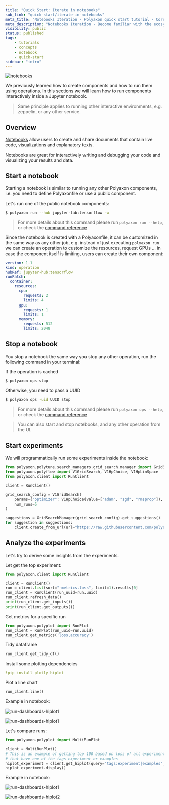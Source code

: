 ```yaml
---
title: "Quick Start: Iterate in notebooks"
sub_link: "quick-start/iterate-in-notebooks"
meta_title: "Notebooks Iteration - Polyaxon quick start tutorial - Core Concepts"
meta_description: "Notebooks Iteration - Become familiar with the ecosystem of Polyaxon tools with a top-level overview and useful links to get you started."
visibility: public
status: published
tags:
    - tutorials
    - concepts
    - notebook
    - quick-start
sidebar: "intro"
---
```


![notebooks](../../../../content/images/concepts/dashboard/notebooks.png)

We previously learned how to create components and how to run them using operations.
In this sections we will learn how to run components interactively inside a Jupyter notebook.

> Same principle applies to running other interactive environments, e.g. zeppelin, or any other service.

## Overview

[Notebooks](https://jupyter.org/) allow users to create and share documents that contain live code,
visualizations and explanatory texts.

Notebooks are great for interactively writing and debugging your code and visualizing your results and data.

## Start a notebook

Starting a notebook is similar to running any other Polyaxon components, i.e. you need to define Polyaxonfile or use a public component.

Let's run one of the public notebook components:

```bash
$ polyaxon run --hub jupyter-lab:tensorflow -w
```

> For more details about this command please run `polyaxon run --help`,
or check the [command reference](/docs/core/cli/run/)

Since the notebook is created with a Polyaxonfile, it can be customized in the same way as any other job, e.g. instead of just executing `polyaxon run`
we can create an operation to customize the resources, request GPUs ... in case the component itself is limiting, users can create their own component:

```yaml
version: 1.1
kind: operation
hubRef: jupyter-hub:tensorflow
runPatch:
  container:
    resources:
      cpu:
        requests: 2
        limits: 4
      gpu:
        requests: 1
        limits: 1
      memory:
        requests: 512
        limits: 2048
```

## Stop a notebook

You stop a notebook the same way you stop any other operation, run the following command in your terminal:

If the operation is cached

```bash
$ polyaxon ops stop
```

Otherwise, you need to pass a UUID

```bash
$ polyaxon ops -uid UUID stop
```

> For more details about this command please run `polyaxon ops --help`,
or check the [command reference](/docs/core/cli/ops/)

> You can also start and stop notebooks, and any other operation from the UI.


## Start experiments

We will programmatically run some experiments inside the notebook:

```python
from polyaxon.polytune.search_managers.grid_search.manager import GridSearchManager
from polyaxon.polyflow import V1GridSearch, V1HpChoice, V1HpLinSpace
from polyaxon.client import RunClient

client = RunClient()

grid_search_config = V1GridSearch(
    params={"optimizer": V1HpChoice(value=["adam", "sgd", "rmsprop"]), "dropout": V1HpLinSpace(value={'num': 20, 'start': 0.1, 'stop': 0.5}), "epochs": V1HpChoice(value=[5, 10])},
    num_runs=5
)

suggestions = GridSearchManager(grid_search_config).get_suggestions()
for suggestion in suggestions:
    client.create_from_url(url="https://raw.githubusercontent.com/polyaxon/polyaxon-quick-start/master/experimentation/typed.yml", params=suggestion)
```


## Analyze the experiments

Let's try to derive some insights from the experiments.

Let get the top experiment:

```python
from polyaxon.client import RunClient

client = RunClient()
run = client.list(sort="-metrics.loss", limit=1).results[0]
run_client = RunClient(run_uuid=run.uuid)
run_client.refresh_data()
print(run_client.get_inputs())
print(run_client.get_outputs())
```

Get metrics for a specific run

```python
from polyaxon.polyplot import RunPlot
run_client = RunPlot(run_uuid=run.uuid)
run_client.get_metrics('loss,accuracy')
```

Tidy dataframe

```python
run_client.get_tidy_df()
```

Install some plotting dependencies

```yaml
!pip install plotly hiplot
```

Plot a line chart

```python
run_client.line()
```

Example in notebook:

![run-dashboards-hiplot1](../../../../content/images/dashboard/runs/programmatic-plotly-tidy.png)

![run-dashboards-hiplot1](../../../../content/images/dashboard/runs/programmatic-plotly-metric.png)

Let's compare runs:

```python
from polyaxon.polyplot import MultiRunPlot

client = MultiRunPlot()
# This is an example of getting top 100 based on loss of all experiment
# that have one of the tags experiment or examples
hiplot_experiment = client.get_hiplot(query="tags:experiment|examples", sort="-metrics.loss", limit=100)
hiplot_experiment.display()
```

Example in notebook:

![run-dashboards-hiplot1](../../../../content/images/dashboard/runs/programmatic-hiplot1.png)

![run-dashboards-hiplot2](../../../../content/images/dashboard/runs/programmatic-hiplot2.png)

